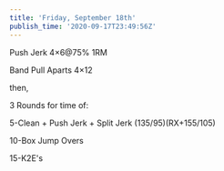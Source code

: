 ```yaml
---
title: 'Friday, September 18th'
publish_time: '2020-09-17T23:49:56Z'
---
```


Push Jerk 4×6\@75% 1RM

Band Pull Aparts 4×12

then,

3 Rounds for time of:

5-Clean + Push Jerk + Split Jerk (135/95)(RX+155/105)

10-Box Jump Overs

15-K2E's
